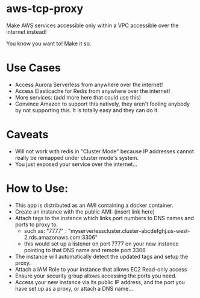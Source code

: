 # aws-tcp-proxy
Make AWS services accessible only within a VPC accessible over the internet instead!

You know you want to! Make it so.

# Use Cases
* Access Aurora Serverless from anywhere over the internet!
* Access Elasticache for Redis from anywhere over the internet!
* More services: (add more here that could use this)
* Convince Amazon to support this natively, they aren't fooling anybody by not supporting this. It is totally easy and they can do it.

# Caveats
* Will not work with redis in "Cluster Mode" because IP addresses cannot really be remapped under cluster mode's system.
* You just exposed your service over the internet...

# How to Use:
* This app is distributed as an AMI containing a docker container.
* Create an instance with the public AMI: (insert link here)
* Attach tags to the instance which links port numbers to DNS names and ports to proxy to.
  - such as: "7777" : "myserverlesscluster.cluster-abcdefghj.us-west-2.rds.amazonaws.com:3306"
  - this would set up a listener on port 7777 on your new instance pointing to that DNS name and remote port 3306
* The instance will automatically detect the updated tags and setup the proxy.
* Attach a IAM Role to your instance that allows EC2 Read-only access
* Ensure your security group allows accessing the ports you need.
* Access your new instance via its public IP address, and the port you have set up as a proxy, or attach a DNS name...
